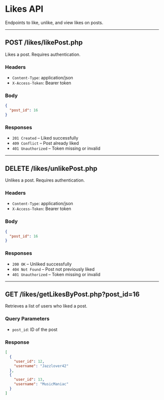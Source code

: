 # Likes API

Endpoints to like, unlike, and view likes on posts.

---

## POST /likes/likePost.php

Likes a post. Requires authentication.

### Headers
- `Content-Type`: application/json  
- `X-Access-Token`: Bearer token

### Body
```json
{
  "post_id": 16
}
```

### Responses
- `201 Created` – Liked successfully
- `409 Conflict` – Post already liked
- `401 Unauthorized` – Token missing or invalid

---

## DELETE /likes/unlikePost.php

Unlikes a post. Requires authentication.

### Headers
- `Content-Type`: application/json  
- `X-Access-Token`: Bearer token

### Body
```json
{
  "post_id": 16
}
```

### Responses
- `200 OK` – Unliked successfully
- `404 Not Found` – Post not previously liked
- `401 Unauthorized` – Token missing or invalid

---

## GET /likes/getLikesByPost.php?post_id=16

Retrieves a list of users who liked a post.

### Query Parameters
- `post_id`: ID of the post

### Response
```json
[
  {
    "user_id": 12,
    "username": "Jazzlover42"
  },
  {
    "user_id": 13,
    "username": "MusicManiac"
  }
]
```
